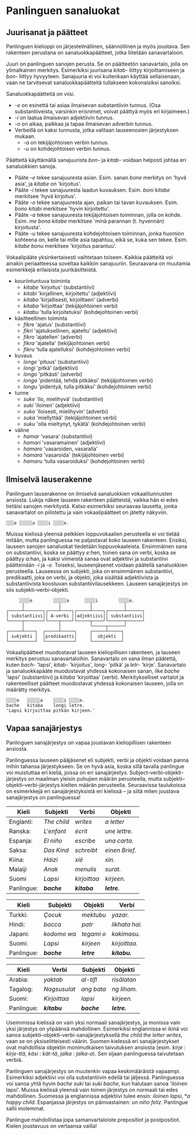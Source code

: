 
# Panlinguen sanaluokat

## Juurisanat ja päätteet

Panlinguen kielioppi on järjestelmällinen, säännöllinen ja myös joustava.
Sen rakenteen perustana on sanaluokkapäätteet, jotka liitetään sanavartaloon.

Juuri on panlinguen sanojen perusta.
Se on päätteetön sanavartalo, jolla on ylimalkainen merkitys.
Esimerkiksi juurisana *kitab-* liittyy kirjoittamiseen ja *bon-* liittyy hyvyyteen.
Sanajuuria ei voi kuitenkaan käyttää sellaisenaan, vaan ne tarvitsevat sanaluokkapäätteitä tullakseen kokonaisiksi sanoiksi.

Sanaluokkapäätteitä on viisi.

-   *-e* on esinettä tai asiaa ilmaisevan substantiivin tunnus.
    (Osa substantiiveista, varsinkin erisnimet, voivat päättyä myös eri kirjaimeen.)
-   *-i* on laatua ilmaisevan adjektiivin tunnus.
-   *-o* on aikaa, paikkaa ja tapaa ilmaisevan adverbin tunnus.
-   Verbeillä on kaksi tunnusta, jotka valitaan lauseenosien järjestyksen mukaan.
    -   *-a* on tekijäjohtoisen verbin tunnus.
    -   *-u* on kohdejohtoisen verbin tunnus.

Päätteitä käyttämällä sanajuurista *bon-* ja *kitab-* voidaan helposti johtaa eri sanaluokkien sanoja.

- Pääte *-e* tekee sanajuuresta asian.
  Esim. sanan *bone* merkitys on 'hyvä asia', ja *kitabe* on 'kirjoitus'.
- Pääte *-i* tekee sanajuuresta laadun kuvauksen.
  Esim. *boni kitabe* merkitsee 'hyvä kirjoitus'.
- Pääte *-o* tekee sanajuuresta ajan, paikan tai tavan kuvauksen.
  Esim. *bono kitabi* merkitsee 'hyvin kirjoitettu'.
- Pääte *-a* tekee sanajuuresta tekijäjohtoisen toiminnan, jolla on kohde.
  Esim. *me bona kitabe* merkitsee 'minä parannan (t. hyvennän) kirjoitusta'.
- Pääte *-u* tekee sanajuuresta kohdejohtoisen toiminnan,
  jonka huomion kohteena on, kelle tai mille asia tapahtuu, eikä se, kuka sen tekee.
  Esim. *kitabe bonu* merkitsee 'kirjoitus parantuu'.

Vokaalipääte yksinkertaisesti vaihtetaan toiseen.
Kaikkia päätteitä voi ainakin periaatteessa soveltaa kaikkiin sanajuuriin.
Seuraavana on muutamia esimerkkejä erilaisista juurikäsitteistä.

- kouriintuntuva toiminta
    - *kitabe*
      'kirjoitus' (substantiivi)
    - *kitabi*
      'kirjallinen, kirjoitettu' (adjektiivi)
    - *kitabo*
      'kirjallisesti, kirjoittaen' (adverbi)
    - *kitaba*
      'kirjoittaa' (tekijäjohtoinen verbi)
    - *kitabu*
      'tulla kirjoitetuksi' (kohdejohtoinen verbi)
- käsitteellinen toiminta
    - *fikre*
      'ajatus' (substantiivi)
    - *fikri*
      'ajatuksellinen, ajateltu' (adjektiivi)
    - *fikro*
      'ajatellen' (adverbi)
    - *fikra*
      'ajatella' (tekijäjohtoinen verbi)
    - *fikru*
      'tulla ajatelluksi' (kohdejohtoinen verbi)
- kuvaus
    - *longe*
      'pituus' (substantiivi)
    - *longi*
      'pitkä' (adjektiivi)
    - *longo*
      'pitkästi' (adverbi)
    - *longa*
      'pidentää, tehdä pitkäksi' (tekijäjohtoinen verbi)
    - *longu*
      'pidentyä, tulla pitkäksi' (kohdejohtoinen verbi)
- tunne
    - *suke*
      'ilo, mielihyvä' (substantiivi)
    - *suki*
      'iloinen' (adjektiivi)
    - *suko*
      'iloisesti, mielihyvin' (adverbi)
    - *suka*
      'miellyttää' (tekijäjohtoinen verbi)
    - *suku*
      'olla mieltynyt, tykätä' (kohdejohtoinen verbi)
- väline
    - *hamar*
      'vasara' (substantiivi)
    - *hamari*
      'vasaramainen' (adjektiivi)
    - *hamaro*
      'vasaroiden, vasaralla'
    - *hamara*
      'vasaroida' (tekijäjohtoinen verbi)
    - *hamaru*
      'tulla vasaroiduksi' (kohdejohtoinen verbi)


## Ilmiselvä lauserakenne

Panlinguen lauserakenne on ilmiselvä sanaluokkien vokaalitunnusten ansiosta.
Lukija näkee lauseen rakenteen päätteistä, vaikka hän ei edes tietäisi sanojen merkitystä.
Katso esimerkiksi seuraavaa lausetta, jonka sanavartalot on piilotettu ja vain vokaalipäätteet on jätetty näkyviin.

    ░░░e ░░░░░a ░░░░i ░░░░e.

Muissa kielissä yleensä pelkkien loppuvokaalien perusteella ei voi tietää mitään,
mutta panlinguessa ne paljastavat koko lauseen rakenteen.
Ensiksi, lauseen sanojen sanaluokat tiedetään loppuvokaaleista.
Ensimmäinen sana on substantiivi, koska se päättyy *e*:hen,
toinen sana on verbi, koska se päättyy *a*:han,
ja kaksi viimeistä sanaa ovat adjektiivi ja substantiivi päätteinään *-i* ja *-e*.
Toiseksi, lauseenjäsenet voidaan päätellä sanaluokkien perusteella.
Lauseessa on
subjekti, joka on ensimmäinen substantiivi,
predikaatti, joka on verbi,
ja objekti, joka sisältää adjektiivista ja substantiivista koostuvan substantiivilausekkeen.
Lauseen sanajärjestys on siis subjekti–verbi–objekti.

         ░░░░e        ░░░░░a      ░░░░i        ░░░░e.
          │             │           │            │
    ┌─────┴───────┐┌────┴────┐┌─────┴────┐┌──────┴──────┐
    │ substantiivi││ A-verbi ││adjektiivi││ substantiivi│
    └─────┬───────┘└────┬────┘└─────┬────┘└──────┬──────┘
          │             │           └─────┬──────┘
    ┌─────┴────┐  ┌─────┴─────┐     ┌─────┴─────┐
    │ subjekti │  │predikaatti│     │  objekti  │
    └──────────┘  └───────────┘     └───────────┘

Vokaalipäätteet muodostavat lauseen kieliopillisen rakenteen,
ja lauseen merkitys perustuu sanavartaloihin.
Sanavartalo on sana ilman päätettä,
kuten *bach-* 'lapsi', *kitab-* 'kirjoitus', *long-* 'pitkä' ja *letr-* 'kirje'.
Sanavartalo ja sanaluokkapääte muodostavat yhdessä kokonaisen sanan,
like *bache* 'lapsi' (substantiivi) ja *kitaba* 'kirjoittaa' (verbi).
Merkitykselliset vartalot ja rakenteelliset päätteet muodostavat yhdessä kokonaisen lauseen,
jolla on määrätty merkitys.

    ░░░░e   ░░░░░a    ░░░░i ░░░░e.
    bache   kitaba    longi letre.
    'Lapsi kirjoittaa pitkän kirjeen.'


## Vapaa sanajärjestys

Panlinguen sanajärjestys on vapaa joustavan kieliopillisen rakenteen ansiosta.

Panlinguessa lauseen pääjäsenet eli subjekti, verbi ja objekti voidaan panna mihin tahansa järjestykseen.
Se on hyvä asia, koska sillä tavalla panlingue voi muistuttaa eri kieliä, joissa on eri sanajärjestys.
Subject–verbi–objekti-järjestys on maailman yleisin puhujien määrän perusteella,
mutta subjekti–objekti–verbi-järjestys kielten määrän perusteella.
Seuraavissa taulukoissa on esimerkkejä eri sanajärjestyksistä eri kielissä
– ja siitä miten joustava sanajärjestys on panlinguessa!

| Kieli          | Subjekti       | Verbi          | Objekti        |
|----------------|----------------|----------------|----------------|
| Englanti:      | *The child*    | *writes*       | *a letter*     |
| Ranska:        | *L'enfant*     | *écrit*        | *une lettre.*  |
| Espanja:       | *El niño*      | *escribe*      | *una carta.*   |
| Saksa:         | *Das Kind*     | *schreibt*     | *einen Brief.* |
| Kiina:         | *Háizi*        | *xiě*          | *xìn.*         |
| Malaiji        | *Anak*         | *menulis*      | *surat.*       |
| Suomi          | *Lapsi*        | *kirjoittaa*   | *kirjeen.*     |
| Panlingue:     | ***bache***    | ***kitaba***   | ***letre.***   |

| Kieli          | Subjekti       | Objekti        | Verbi          |
|----------------|----------------|----------------|----------------|
| Turkki:        | *Çocuk*        | *mektubu*      | *yazar.*       |
| Hindi:         | *bacca*        | *patr*         | *likhata hai.* |
| Japani:        | *kodomo wa*    | *tegami o*     | *kakimasu.*    |
| Suomi:         | *Lapsi*        | *kirjeen*      | *kirjoittaa.*  |
| Panlingue:     | ***bache***    | ***letre***    | ***kitabu.***  |

| Kieli          | Verbi          | Subjekti       | Objekti        |
|----------------|----------------|----------------|----------------|
| Arabia:        | *yaktab*       | *al-tifl*      | *risālatan*    |
| Tagalog:       | *Nagsusulat*   | *ang bata*     | *ng liham.*    |
| Suomi:         | *Kirjoittaa*   | *lapsi*        | *kirjeen.*     |
| Panlingue:     | ***kitabu***   | ***bache***    | ***letre.***   |

Useimmissa kielissä on vain yksi normaali sanajärjestys,
ja monissa vain yksi järjestys on ylipäänsä mahdollinen.
Esimerkiksi englannissa ei ikinä voi sanoa subjekti–objekti–verbi-sanajärjestyksellä
*the child the letter writes*,
vaan se on yksiselitteisesti väärin.
Suomen kielessä eri sanajärjestykset ovat mahdollisia objektin monimutkaisen taivutuksen ansiosta
(esim. *kirje* : *kirje-ttä*, *käsi* : *kät-tä*, *jalka* : *jalka-a*).
Sen sijaan panlinguessa taivutetaan verbiä.

Panlinguen sanajärjestys on muutenkin vapaa keskimääräistä vapaampi.
Esimerkiksi adjektiivi voi olla substantiivin edellä tai jäljessä.
Panlinguessa voi sanoa yhtä hyvin *bache suki* tai *suki bache*, kun halutaan sanoa 'iloinen lapsi'.
Muissa kielissä yleensä vain toinen järjestys on normaali tai edes mahdollinen.
Suomessa ja englannissa adjektiivi tulee ensin: *iloinen lapsi*, **a happy child*.
Espanjassa järjestys on päinvastainen: *un niño feliz*.
Panlingue sallii molemmat.

Panlingue mahdollistaa jopa samanvartaloiste prepositiot ja postpositiot.
Kielen joustavuus on vertaansa vailla!
